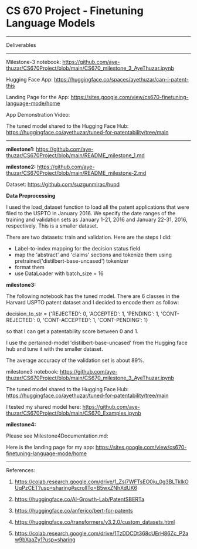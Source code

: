 # CS 670 Project - Finetuning Language Models

************************

Deliverables

************************

Milestone-3 notebook: https://github.com/aye-thuzar/CS670Project/blob/main/CS670_milestone_3_AyeThuzar.ipynb

Hugging Face App: https://huggingface.co/spaces/ayethuzar/can-i-patent-this

Landing Page for the App: https://sites.google.com/view/cs670-finetuning-language-mode/home

App Demonstration Video: 

The tuned model shared to the Hugging Face Hub: https://huggingface.co/ayethuzar/tuned-for-patentability/tree/main

************************

**milestone1:** https://github.com/aye-thuzar/CS670Project/blob/main/README_milestone_1.md

**milestone2:** https://github.com/aye-thuzar/CS670Project/blob/main/README_milestone-2.md

Dataset: https://github.com/suzgunmirac/hupd

**Data Preprocessing**

 I used the load_dataset function to load all the patent applications that were filed to the USPTO in January 2016. We specify the date ranges of the training and validation sets as January 1-21, 2016 and January 22-31, 2016, respectively. This is a smaller dataset.

 There are two datasets: train and validation. Here are the steps I did:

 - Label-to-index mapping for the decision status field
 - map the 'abstract' and 'claims' sections and tokenize them using pretrained('distilbert-base-uncased') tokenizer
 - format them
 - use DataLoader with batch_size = 16

**milestone3:**

The following notebook has the tuned model. There are 6 classes in the Harvard USPTO patent dataset and I decided to encode them as follow:

decision_to_str = {'REJECTED': 0, 'ACCEPTED': 1, 'PENDING': 1, 'CONT-REJECTED': 0, 'CONT-ACCEPTED': 1, 'CONT-PENDING': 1}

so that I can get a patentability score between 0 and 1.

I use the pertained-model 'distilbert-base-uncased' from the Hugging face hub and tune it with the smaller dataset.

The average accuracy of the validation set is about 89%.

milestone3 notebook: https://github.com/aye-thuzar/CS670Project/blob/main/CS670_milestone_3_AyeThuzar.ipynb

The tuned model shared to the Hugging Face Hub: https://huggingface.co/ayethuzar/tuned-for-patentability/tree/main

I tested my shared model here: https://github.com/aye-thuzar/CS670Project/blob/main/CS670_Examples.ipynb

**milestone4:**

Please see Milestone4Documentation.md: 

Here is the landing page for my app: https://sites.google.com/view/cs670-finetuning-language-mode/home


**************

References:

1. https://colab.research.google.com/drive/1_ZsI7WFTsEO0iu_0g3BLTkIkOUqPzCET?usp=sharing#scrollTo=B5wxZNhXdUK6

2. https://huggingface.co/AI-Growth-Lab/PatentSBERTa

3. https://huggingface.co/anferico/bert-for-patents

4. https://huggingface.co/transformers/v3.2.0/custom_datasets.html

5. https://colab.research.google.com/drive/1TzDDCDt368cUErH86Zc_P2aw9bXaaZy1?usp=sharing
